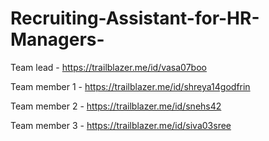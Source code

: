 # Recruiting-Assistant-for-HR-Managers-
Team lead - https://trailblazer.me/id/vasa07boo

Team member 1 - https://trailblazer.me/id/shreya14godfrin 

Team member 2 - https://trailblazer.me/id/snehs42

Team member 3 - https://trailblazer.me/id/siva03sree
